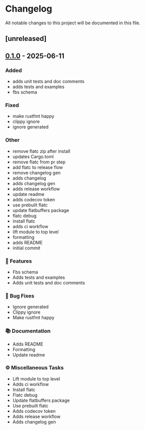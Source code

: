 # Changelog

All notable changes to this project will be documented in this file.

## [unreleased]

## [0.1.0](https://github.com/thegenem0/metrovector/releases/tag/v0.1.0) - 2025-06-11

### Added

- adds unit tests and doc comments
- adds tests and examples
- fbs schema

### Fixed

- make rustfmt happy
- clippy ignore
- ignore generated

### Other

- remove flatc zip after install
- updates Cargo.toml
- remove flatc from pr step
- add flatc to release flow
- remove changelog gen
- adds changelog
- adds changelog gen
- adds release workflow
- update readme
- adds codecov token
- use prebuilt flatc
- update flatbuffers package
- flatc debug
- install flatc
- adds ci workflow
- lift module to top level
- formatting
- adds README
- initial commit

### 🚀 Features

- Fbs schema
- Adds tests and examples
- Adds unit tests and doc comments

### 🐛 Bug Fixes

- Ignore generated
- Clippy ignore
- Make rustfmt happy

### 📚 Documentation

- Adds README
- Formatting
- Update readme

### ⚙️ Miscellaneous Tasks

- Lift module to top level
- Adds ci workflow
- Install flatc
- Flatc debug
- Update flatbuffers package
- Use prebuilt flatc
- Adds codecov token
- Adds release workflow
- Adds changelog gen

<!-- generated by git-cliff -->
